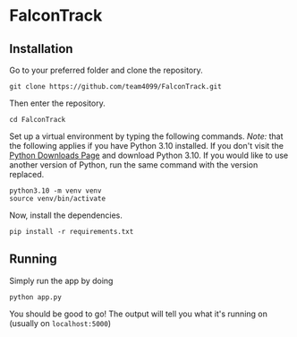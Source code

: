 # FalconTrack

## Installation

Go to your preferred folder and clone the repository.

```
git clone https://github.com/team4099/FalconTrack.git
```

Then enter the repository.

```
cd FalconTrack
```

Set up a virtual environment by typing the following commands. *Note:* that the following applies if you have Python 3.10 installed. If you don't visit the [Python Downloads Page](https://www.python.org/downloads/) and download Python 3.10. If you would like to use another version of Python, run the same command with the version replaced.
```
python3.10 -m venv venv
source venv/bin/activate
```

Now, install the dependencies.
```
pip install -r requirements.txt
```

## Running

Simply run the app by doing
```
python app.py
```

You should be good to go! The output will tell you what it's running on (usually on `localhost:5000`)